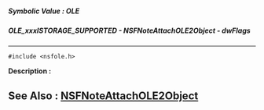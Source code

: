 ##### Symbolic Value : OLE
##### OLE_xxxISTORAGE_SUPPORTED - NSFNoteAttachOLE2Object - dwFlags
---
```
#include <nsfole.h>
```
**Description :**



**See Also :**
[NSFNoteAttachOLE2Object](/domino-c-api-docs/reference/Func/NSFNoteAttachOLE2Object)
---

